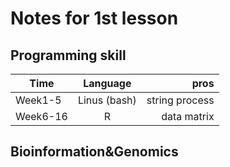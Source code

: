 # Notes for 1st lesson
## Programming skill
| Time          | Language      | pros           | 
| ------------- |:-------------:| --------------:|
| Week1-5       | Linus (bash)  | string process |
| Week6-16      | R             | data matrix    |

## Bioinformation&Genomics
